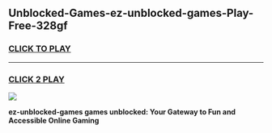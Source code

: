
## Unblocked-Games-ez-unblocked-games-Play-Free-328gf
<h3>
<a href="https://premium76.site?title=ez-unblocked-games&ref=18A">CLICK TO PLAY</a></h3>
<hr>

<h3>
<a href="https://premium76.site?title=ez-unblocked-games&ref=18A">CLICK 2 PLAY</a>
  
</h3>

<a href="https://premium76.site?title=ez-unblocked-games&ref=18A"><img src="https://clearcache.store/games.png"></a>


**ez-unblocked-games games unblocked: Your Gateway to Fun and Accessible Online Gaming**
